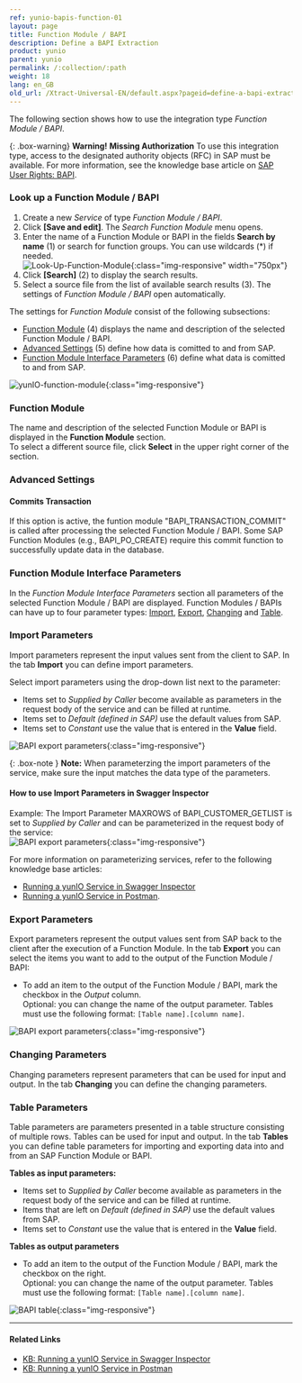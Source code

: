 ```yaml
---
ref: yunio-bapis-function-01
layout: page
title: Function Module / BAPI
description: Define a BAPI Extraction
product: yunio
parent: yunio
permalink: /:collection/:path
weight: 18
lang: en_GB
old_url: /Xtract-Universal-EN/default.aspx?pageid=define-a-bapi-extraction
---
```


The following section shows how to use the integration type *Function Module / BAPI*.

{: .box-warning}
**Warning!** **Missing Authorization**
To use this integration type, access to the designated authority objects (RFC) in SAP must be available. For more information, see the knowledge base article on [SAP User Rights: BAPI](https://kb.theobald-software.com/sap/authority-objects-sap-user-rights#bapi).

### Look up a Function Module / BAPI

1. Create a new *Service* of type *Function Module / BAPI*.
2. Click **[Save and edit]**. The *Search Function Module* menu opens.
3. Enter the name of a Function Module or BAPI in the fields **Search by name** (1) or search for function groups. You can use wildcards (*) if needed.<br>
![Look-Up-Function-Module](/img/content/yunio/search-bapi.png){:class="img-responsive" width="750px"}
4. Click **[Search]** (2) to display the search results.
5. Select a source file from the list of available search results (3). The settings of *Function Module / BAPI* open automatically.<br>

The settings for *Function Module* consist of the following subsections:

- [Function Module](#function-module) (4) displays the name and description of the selected Function Module / BAPI.
- [Advanced Settings](#advanced-settings) (5) define how data is comitted to and from SAP.
- [Function Module Interface Parameters](#function-module-interface-parameters) (6) define what data is comitted to and from SAP.

![yunIO-function-module](/img/content/yunio/bapi-settings.png){:class="img-responsive"}

### Function Module

The name and description of the selected Function Module or BAPI is displayed in the **Function Module** section.<br>
To select a different source file, click **Select** in the upper right corner of the section.

### Advanced Settings

#### Commits Transaction

If this option is active, the funtion module "BAPI_TRANSACTION_COMMIT" is called after processing the selected Function Module / BAPI. 
Some SAP Function Modules (e.g., BAPI_PO_CREATE) require this commit function to successfully update data in the database.

### Function Module Interface Parameters

In the *Function Module Interface Parameters* section all parameters of the selected Function Module / BAPI are displayed.
Function Modules / BAPIs can have up to four parameter types: [Import](#import-parameters), [Export](#export-parameters), [Changing](#changing-parameters) and [Table](#table-parameters).

### Import Parameters
Import parameters represent the input values sent from the client to SAP. In the tab **Import** you can define import parameters.
 
Select import parameters using the drop-down list next to the parameter:
- Items set to *Supplied by Caller* become available as parameters in the request body of the service and can be filled at runtime.
- Items set to *Default (defined in SAP)* use the default values from SAP.
- Items set to *Constant* use the value that is entered in the **Value** field.

![BAPI export parameters](/img/content/yunio/BAPI-input.png){:class="img-responsive"}

{: .box-note }
**Note:** When parameterzing the import parameters of the service, make sure the input matches the data type of the parameters.<br>

#### How to use Import Parameters in Swagger Inspector

Example: The Import Parameter MAXROWS of BAPI_CUSTOMER_GETLIST is set to *Supplied by Caller* and can be parameterized in the request body of the service:<br>
![BAPI export parameters](/img/content/yunio/swagger-inspector-parameter.png){:class="img-responsive"}

For more information on parameterizing services, refer to the following knowledge base articles: 
- [Running a yunIO Service in Swagger Inspector](https://kb.theobald-software.com/yunio/running-a-yunio-service-in-swagger-inspector) 
- [Running a yunIO Service in Postman](https://kb.theobald-software.com/yunio/running-a-yunio-service-in-postman).

### Export Parameters
Export parameters represent the output values sent from SAP back to the client after the execution of a Function Module.
In the tab **Export** you can select the items you want to add to the output of the Function Module / BAPI: 
- To add an item to the output of the Function Module / BAPI, mark the checkbox in the *Output* column.<br>
Optional: you can change the name of the output parameter. Tables must use the following format: `[Table name].[column name]`.

![BAPI export parameters](/img/content/yunio/BAPI-output.png){:class="img-responsive"}

### Changing Parameters

Changing parameters represent parameters that can be used for input and output. In the tab **Changing** you can define the changing parameters.

### Table Parameters

Table parameters are parameters presented in a table structure consisting of multiple rows. Tables can be used for input and output.
In the tab **Tables** you can define table parameters for importing and exporting data into and from an SAP Function Module or BAPI.

**Tables as input parameters:**<br>
- Items set to *Supplied by Caller* become available as parameters in the request body of the service and can be filled at runtime.
- Items that are left on *Default (defined in SAP)* use the default values from SAP.
- Items set to *Constant* use the value that is entered in the **Value** field.

**Tables as output parameters**<br>
- To add an item to the output of the Function Module / BAPI, mark the checkbox on the right.<br>
Optional: you can change the name of the output parameter. Tables must use the following format: `[Table name].[column name]`.

![BAPI table](/img/content/yunio/BAPI-table.png){:class="img-responsive"}

*****
#### Related Links
- [KB: Running a yunIO Service in Swagger Inspector](https://kb.theobald-software.com/yunio/running-a-yunio-service-in-swagger-inspector)
- [KB: Running a yunIO Service in Postman](https://kb.theobald-software.com/yunio/running-a-yunio-service-in-postman)
